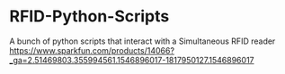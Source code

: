 # RFID-Python-Scripts
A bunch of python scripts that interact with a Simultaneous RFID reader https://www.sparkfun.com/products/14066?_ga=2.51469803.355994561.1546896017-1817950127.1546896017
